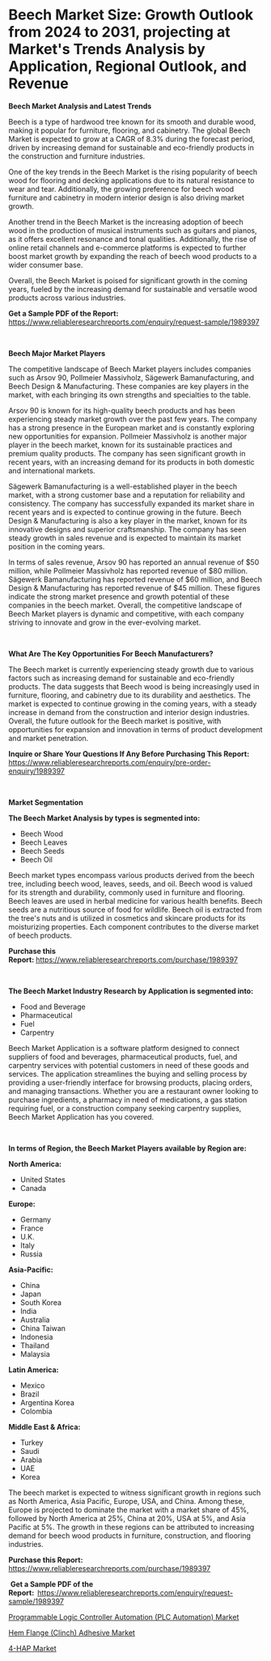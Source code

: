 <p><h1>Beech Market Size: Growth Outlook from 2024 to 2031, projecting at Market's Trends Analysis by Application, Regional Outlook, and Revenue</h1></p><p><strong>Beech Market Analysis and Latest Trends</strong></p>
<p><p>Beech is a type of hardwood tree known for its smooth and durable wood, making it popular for furniture, flooring, and cabinetry. The global Beech Market is expected to grow at a CAGR of 8.3% during the forecast period, driven by increasing demand for sustainable and eco-friendly products in the construction and furniture industries.</p><p>One of the key trends in the Beech Market is the rising popularity of beech wood for flooring and decking applications due to its natural resistance to wear and tear. Additionally, the growing preference for beech wood furniture and cabinetry in modern interior design is also driving market growth.</p><p>Another trend in the Beech Market is the increasing adoption of beech wood in the production of musical instruments such as guitars and pianos, as it offers excellent resonance and tonal qualities. Additionally, the rise of online retail channels and e-commerce platforms is expected to further boost market growth by expanding the reach of beech wood products to a wider consumer base.</p><p>Overall, the Beech Market is poised for significant growth in the coming years, fueled by the increasing demand for sustainable and versatile wood products across various industries.</p></p>
<p><strong>Get a Sample PDF of the Report:&nbsp;</strong> <a href="https://www.reliableresearchreports.com/enquiry/request-sample/1989397">https://www.reliableresearchreports.com/enquiry/request-sample/1989397</a></p>
<p>&nbsp;</p>
<p><strong>Beech Major Market Players</strong></p>
<p><p>The competitive landscape of Beech Market players includes companies such as Arsov 90, Pollmeier Massivholz, Sägewerk Bamanufacturing, and Beech Design & Manufacturing. These companies are key players in the market, with each bringing its own strengths and specialties to the table.</p><p>Arsov 90 is known for its high-quality beech products and has been experiencing steady market growth over the past few years. The company has a strong presence in the European market and is constantly exploring new opportunities for expansion. Pollmeier Massivholz is another major player in the beech market, known for its sustainable practices and premium quality products. The company has seen significant growth in recent years, with an increasing demand for its products in both domestic and international markets.</p><p>Sägewerk Bamanufacturing is a well-established player in the beech market, with a strong customer base and a reputation for reliability and consistency. The company has successfully expanded its market share in recent years and is expected to continue growing in the future. Beech Design & Manufacturing is also a key player in the market, known for its innovative designs and superior craftsmanship. The company has seen steady growth in sales revenue and is expected to maintain its market position in the coming years.</p><p>In terms of sales revenue, Arsov 90 has reported an annual revenue of $50 million, while Pollmeier Massivholz has reported revenue of $80 million. Sägewerk Bamanufacturing has reported revenue of $60 million, and Beech Design & Manufacturing has reported revenue of $45 million. These figures indicate the strong market presence and growth potential of these companies in the beech market. Overall, the competitive landscape of Beech Market players is dynamic and competitive, with each company striving to innovate and grow in the ever-evolving market.</p></p>
<p>&nbsp;</p>
<p><strong>What Are The Key Opportunities For Beech Manufacturers?</strong></p>
<p><p>The Beech market is currently experiencing steady growth due to various factors such as increasing demand for sustainable and eco-friendly products. The data suggests that Beech wood is being increasingly used in furniture, flooring, and cabinetry due to its durability and aesthetics. The market is expected to continue growing in the coming years, with a steady increase in demand from the construction and interior design industries. Overall, the future outlook for the Beech market is positive, with opportunities for expansion and innovation in terms of product development and market penetration.</p></p>
<p><strong>Inquire or Share Your Questions If Any Before Purchasing This Report:</strong> <a href="https://www.reliableresearchreports.com/enquiry/pre-order-enquiry/1989397">https://www.reliableresearchreports.com/enquiry/pre-order-enquiry/1989397</a></p>
<p>&nbsp;</p>
<p><strong>Market Segmentation</strong></p>
<p><strong>The Beech Market Analysis by types is segmented into:</strong></p>
<p><ul><li>Beech Wood</li><li>Beech Leaves</li><li>Beech Seeds</li><li>Beech Oil</li></ul></p>
<p><p>Beech market types encompass various products derived from the beech tree, including beech wood, leaves, seeds, and oil. Beech wood is valued for its strength and durability, commonly used in furniture and flooring. Beech leaves are used in herbal medicine for various health benefits. Beech seeds are a nutritious source of food for wildlife. Beech oil is extracted from the tree's nuts and is utilized in cosmetics and skincare products for its moisturizing properties. Each component contributes to the diverse market of beech products.</p></p>
<p><strong>Purchase this Report:&nbsp;</strong><a href="https://www.reliableresearchreports.com/purchase/1989397">https://www.reliableresearchreports.com/purchase/1989397</a></p>
<p>&nbsp;</p>
<p><strong>The Beech Market Industry Research by Application is segmented into:</strong></p>
<p><ul><li>Food and Beverage</li><li>Pharmaceutical</li><li>Fuel</li><li>Carpentry</li></ul></p>
<p><p>Beech Market Application is a software platform designed to connect suppliers of food and beverages, pharmaceutical products, fuel, and carpentry services with potential customers in need of these goods and services. The application streamlines the buying and selling process by providing a user-friendly interface for browsing products, placing orders, and managing transactions. Whether you are a restaurant owner looking to purchase ingredients, a pharmacy in need of medications, a gas station requiring fuel, or a construction company seeking carpentry supplies, Beech Market Application has you covered.</p></p>
<p>&nbsp;</p>
<p><strong>In terms of Region, the Beech Market Players available by Region are:</strong></p>
<p>
    <p> <strong> North America: </strong>
        <ul>
            <li>United States</li>
            <li>Canada</li>
        </ul>
        </p> 
    <p> <strong> Europe: </strong>
        <ul>
            <li>Germany</li>
            <li>France</li>
            <li>U.K.</li>
            <li>Italy</li>
            <li>Russia</li>
        </ul>
        </p> 
    <p> <strong> Asia-Pacific: </strong>
        <ul>
            <li>China</li>
            <li>Japan</li>
            <li>South Korea</li>
            <li>India</li>
            <li>Australia</li>
            <li>China Taiwan</li>
            <li>Indonesia</li>
            <li>Thailand</li>
            <li>Malaysia</li>
        </ul>
        </p> 
    <p> <strong> Latin America: </strong>
        <ul>
            <li>Mexico</li>
            <li>Brazil</li>
            <li>Argentina Korea</li>
            <li>Colombia</li>
        </ul>
        </p> 
    <p> <strong> Middle East & Africa: </strong>
        <ul>
            <li>Turkey</li>
            <li>Saudi</li>
            <li>Arabia</li>
            <li>UAE</li>
            <li>Korea</li>
        </ul>
    </p>
    </p>
<p><p>The beech market is expected to witness significant growth in regions such as North America, Asia Pacific, Europe, USA, and China. Among these, Europe is projected to dominate the market with a market share of 45%, followed by North America at 25%, China at 20%, USA at 5%, and Asia Pacific at 5%. The growth in these regions can be attributed to increasing demand for beech wood products in furniture, construction, and flooring industries.</p></p>
<p><strong>Purchase this Report: </strong><a href="https://www.reliableresearchreports.com/purchase/1989397">https://www.reliableresearchreports.com/purchase/1989397</a></p>
<p>&nbsp;<strong>Get a Sample PDF of the Report:&nbsp;&nbsp;</strong><a href="https://www.reliableresearchreports.com/enquiry/request-sample/1989397">https://www.reliableresearchreports.com/enquiry/request-sample/1989397</a></p>
<p><strong></strong></p>
<p><p><a href="https://view.publitas.com/reportprime-1/programmable-logic-controller-automation-plc-automation-market-with-the-goal-of-estimating-the-market-size-and-future-growth-potential-of-various-market-segments-based-on-component-applications-end-user-and-region/">Programmable Logic Controller Automation (PLC Automation) Market</a></p><p><a href="https://view.publitas.com/reportprime-1/hem-flange-clinch-adhesive-market-size-market-share-and-global-market-analysis-report-2024-2031/">Hem Flange (Clinch) Adhesive Market</a></p><p><a href="https://view.publitas.com/reportprime-1/global-4-hap-market-by-types-applications-and-major-players-with-regional-growth-rate-analysis-and-development-situation-from-2024-to-2031/">4-HAP Market</a></p></p>